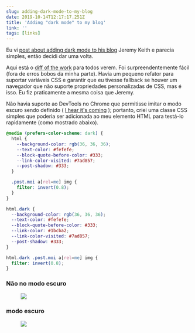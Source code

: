 ```yaml
---
slug: adding-dark-mode-to-my-blog
date: 2019-10-14T12:17:17.251Z
title: 'Adding "dark mode" to my blog'
link: ''
tags: [links]
---
```


Eu vi [post about adding dark mode to his blog](https://adactio.com/journal/15941) Jeremy Keith e parecia simples, então decidi dar uma volta.

Aqui está o [diff of the work](https://github.com/PaulKinlan/paul.kinlan.me/compare/00862927187ef8b36433ee59679cb6367a21793a...main) para todos verem. Foi surpreendentemente fácil (fora de erros bobos da minha parte). Havia um pequeno refator para suportar variáveis CSS e garantir que eu tivesse fallback se houver um navegador que não suporte propriedades personalizadas de CSS, mas é isso. Eu fiz praticamente a mesma coisa que Jeremy.

Não havia suporte ao DevTools no Chrome que permitisse imitar o modo escuro sendo definido ( [I hear it's coming](https://bugs.chromium.org/p/chromium/issues/detail?id=1004246) ); portanto, criei uma classe CSS simples que poderia ser adicionada ao meu elemento HTML para testá-lo rapidamente (como mostrado abaixo).

```CSS
@media (prefers-color-scheme: dark) {
  html {
    --background-color: rgb(36, 36, 36);
    --text-color: #fefefe;
    --block-quote-before-color: #333;
    --link-color-visited: #7ad857;
    --post-shadow: #333;
  }

  .post.moi a[rel=me] img {
    filter: invert(0.8);
  }
}

html.dark {
  --background-color: rgb(36, 36, 36);
  --text-color: #fefefe;
  --block-quote-before-color: #333;
  --link-color: #1bcba2;
  --link-color-visited: #7ad857;
  --post-shadow: #333;
}

html.dark .post.moi a[rel=me] img {
  filter: invert(0.8);
}
```

### Não no modo escuro

<figure><img src="/images/2019-10-14-addingdark-modeto-my-blog-0.jpeg"></figure>

### modo escuro

<figure><img src="/images/2019-10-14-addingdark-modeto-my-blog-1.jpeg"></figure>

